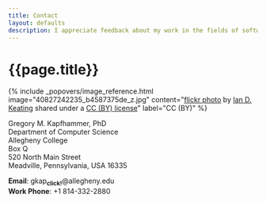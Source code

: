 ```yaml
---
title: Contact
layout: defaults
description: I appreciate feedback about my work in the fields of software engineering, software testing, and data science. Please contact me to ask questions or share new ideas!
---
```


# {{page.title}}

<!-- Include header image -->
{% include _popovers/image_reference.html image="40827242235_b4587375de_z.jpg" content="<a title='Good Night' href='https://flickr.com/photos/ian-arlett/40827242235'>flickr photo</a> by <a href='https://flickr.com/people/ian-arlett'>Ian D. Keating</a> shared under a <a href='https://creativecommons.org/licenses/by/2.0/'>CC (BY) license</a>" label="CC (BY)" %}

Gregory M. Kapfhammer, PhD <br>
Department of Computer Science <br>
Allegheny College <br>
Box Q <br>
520 North Main Street <br>
Meadville, Pennsylvania, USA 16335 <br>

**Email**: <html>
gkap<a href="http://mailhide.recaptcha.net/d?k=01Ea13AhiVM-_wnj4mbPD28g==&amp;c=2NoWTc3W4Xl8FzmZOSUGn4S5gSGIAkd_wgzq_CWIWHo=" onclick="window.open('http://mailhide.recaptcha.net/d?k=01Ea13AhiVM-_wnj4mbPD28g==&amp;c=2NoWTc3W4Xl8FzmZOSUGn4S5gSGIAkd_wgzq_CWIWHo=', '', 'toolbar=0,scrollbars=0,location=0,statusbar=0,menubar=0,resizable=0,width=500,height=300'); return false;" title="Reveal G. Kapfhammer's E-mail Address"><b><sub>click!</sub></b></a>@allegheny.edu <br>
**Work Phone**: +1 814-332-2880
